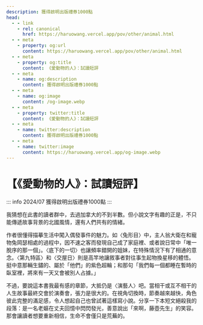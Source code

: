```yaml
---
description: 獲得啟明出版禮券1000點
head:
  - - link
    - rel: canonical
      href: https://haruowang.vercel.app/pov/other/animal.html
  - - meta
    - property: og:url
      content: https://haruowang.vercel.app/pov/other/animal.html
  - - meta
    - property: og:title
      content: 《愛動物的人》：試讀短評
  - - meta
    - name: og:description
      content: 獲得啟明出版禮券1000點
  - - meta
    - name: og:image
      content: /og-image.webp
  - - meta
    - property: twitter:title
      content: 《愛動物的人》：試讀短評
  - - meta
    - name: twitter:description
      content: 獲得啟明出版禮券1000點
  - - meta
    - name: twitter:image
      content: https://haruowang.vercel.app/og-image.webp
---
```


# 【《愛動物的人》：試讀短評】

<p><Badge type="info" text="🌳 Evergreen" /></P>

::: info 2024/07
獲得啟明出版禮券1000點
:::

我猜想在此書的讀者群中，去過加拿大的不到半數。但小說文字有趣的正是，不只能傳遞故事背景的北國風情，還有人們共有的情緒。

作者很懂得描摹生活中闖入偶發事件的魅力。如〈兔形目〉中，主人翁大衛在和寵物兔岡瑟相處的過程中，因不速之客而發現自己成了家庭裡、或者說日常中「唯一脫序的那一個」。〈底下的一切〉也讓頻率錯開的姐妹，在特殊情況下有了相通的意念。〈第九特區〉和〈交屋日〉則是高竿地讓敘事者對往事生起物換星移的體悟。挺中意那輛生鏽的、屬於「他們」的紫色超輪；和那句「我們每一個都睡在暫時的臥室裡，將來有一天又會被別人占據。」

不過，要說這本書我最有感的章節，大抵仍是〈演藝人〉吧。當相干或互不相干的人生故事最終交會於演奏會，張力是很大的。在視角切換時，節奏越來越快，角色彼此完整的滿足感，令人想起自己也曾試著這樣寫小說。分享一下本短文絕殺我的段落：是一名老嫗在丈夫回憶中閃閃發光，善意說出「來啊，藤壺先生」的笑容。那會讓讀者想要重新相信，生命不會僅只是荒蕪的。